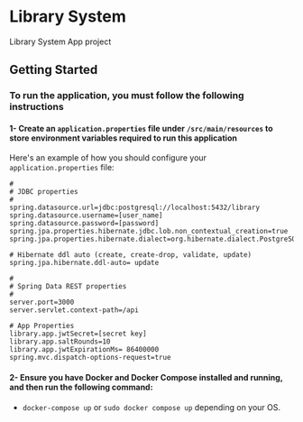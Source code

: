 # Library System

Library System App project

## Getting Started

### To run the application, you must follow the following instructions

#### 1- Create an `application.properties` file under `/src/main/resources` to store environment variables required to run this application

Here's an example of how you should configure your `application.properties` file:

```
#
# JDBC properties
#
spring.datasource.url=jdbc:postgresql://localhost:5432/library
spring.datasource.username=[user_name]
spring.datasource.password=[password]
spring.jpa.properties.hibernate.jdbc.lob.non_contextual_creation=true
spring.jpa.properties.hibernate.dialect=org.hibernate.dialect.PostgreSQLDialect

# Hibernate ddl auto (create, create-drop, validate, update)
spring.jpa.hibernate.ddl-auto= update

#
# Spring Data REST properties
#
server.port=3000
server.servlet.context-path=/api

# App Properties
library.app.jwtSecret=[secret key]
library.app.saltRounds=10
library.app.jwtExpirationMs= 86400000
spring.mvc.dispatch-options-request=true
```

#### 2- Ensure you have Docker and Docker Compose installed and running, and then run the following command:

- `docker-compose up` or `sudo docker compose up` depending on your OS.
